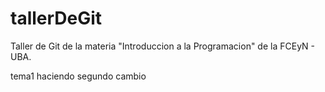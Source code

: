 # tallerDeGit

Taller de Git de la materia "Introduccion a la Programacion" de la FCEyN - UBA.

tema1 
haciendo segundo cambio


